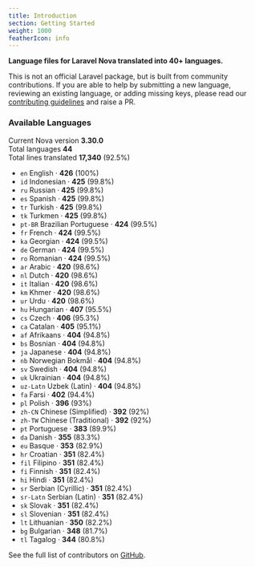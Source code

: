 ```yaml
---
title: Introduction
section: Getting Started
weight: 1000
featherIcon: info
---
```


**Language files for Laravel Nova translated into 40+ languages.**

This is not an official Laravel package, but is built from community contributions. If you are able to help by submitting a new language, reviewing an existing language, or adding missing keys, please read our [contributing guidelines]({{base}}/{{version}}/contributing) and raise a PR.

### Available Languages

Current Nova version **3.30.0**  
Total languages **44**  
Total lines translated **17,340** (92.5%)

* `en` English &middot; **426** (100%)
* `id` Indonesian &middot; **425** (99.8%)
* `ru` Russian &middot; **425** (99.8%)
* `es` Spanish &middot; **425** (99.8%)
* `tr` Turkish &middot; **425** (99.8%)
* `tk` Turkmen &middot; **425** (99.8%)
* `pt‑BR` Brazilian Portuguese &middot; **424** (99.5%)
* `fr` French &middot; **424** (99.5%)
* `ka` Georgian &middot; **424** (99.5%)
* `de` German &middot; **424** (99.5%)
* `ro` Romanian &middot; **424** (99.5%)
* `ar` Arabic &middot; **420** (98.6%)
* `nl` Dutch &middot; **420** (98.6%)
* `it` Italian &middot; **420** (98.6%)
* `km` Khmer &middot; **420** (98.6%)
* `ur` Urdu &middot; **420** (98.6%)
* `hu` Hungarian &middot; **407** (95.5%)
* `cs` Czech &middot; **406** (95.3%)
* `ca` Catalan &middot; **405** (95.1%)
* `af` Afrikaans &middot; **404** (94.8%)
* `bs` Bosnian &middot; **404** (94.8%)
* `ja` Japanese &middot; **404** (94.8%)
* `nb` Norwegian Bokmål &middot; **404** (94.8%)
* `sv` Swedish &middot; **404** (94.8%)
* `uk` Ukrainian &middot; **404** (94.8%)
* `uz‑Latn` Uzbek (Latin) &middot; **404** (94.8%)
* `fa` Farsi &middot; **402** (94.4%)
* `pl` Polish &middot; **396** (93%)
* `zh‑CN` Chinese (Simplified) &middot; **392** (92%)
* `zh‑TW` Chinese (Traditional) &middot; **392** (92%)
* `pt` Portuguese &middot; **383** (89.9%)
* `da` Danish &middot; **355** (83.3%)
* `eu` Basque &middot; **353** (82.9%)
* `hr` Croatian &middot; **351** (82.4%)
* `fil` Filipino &middot; **351** (82.4%)
* `fi` Finnish &middot; **351** (82.4%)
* `hi` Hindi &middot; **351** (82.4%)
* `sr` Serbian (Cyrillic) &middot; **351** (82.4%)
* `sr‑Latn` Serbian (Latin) &middot; **351** (82.4%)
* `sk` Slovak &middot; **351** (82.4%)
* `sl` Slovenian &middot; **351** (82.4%)
* `lt` Lithuanian &middot; **350** (82.2%)
* `bg` Bulgarian &middot; **348** (81.7%)
* `tl` Tagalog &middot; **344** (80.8%)

See the full list of contributors on [GitHub](https://github.com/coderello/laravel-nova-lang#available-languages).
